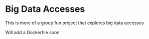 # Big Data Accesses
This is more of a group fun project that explores big data accesses

Will add a Dockerfile soon
